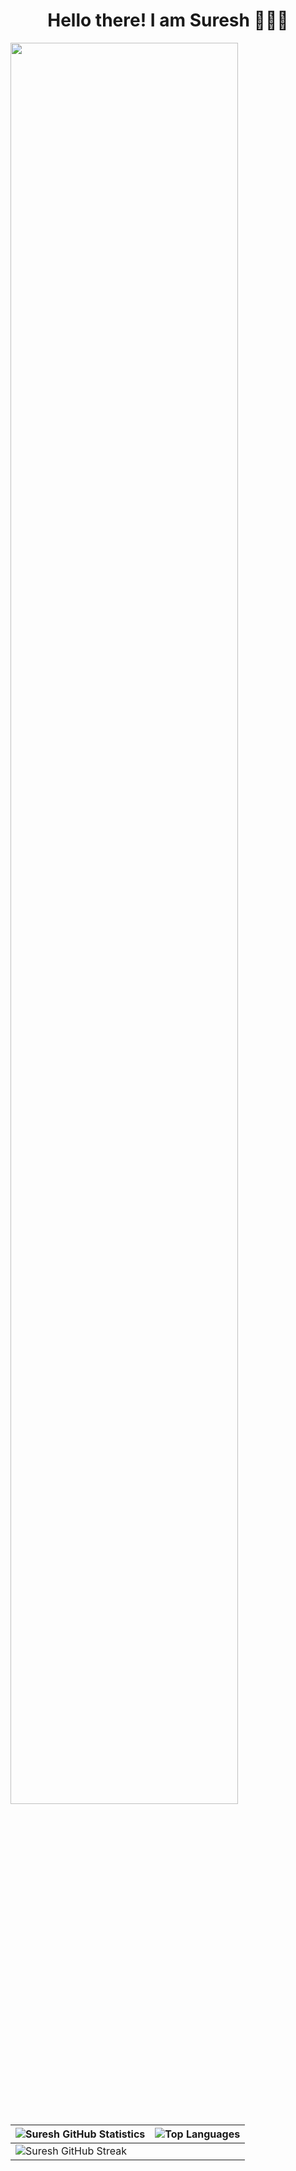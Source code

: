 <h1 align="center"> Hello there! I am Suresh 🧑🏻‍💻 </h1>
<p align="left">
  <img width="85%" src="https://github-profile-summary-cards.vercel.app/api/cards/profile-details?username=Suresh-Dub&&theme=tokyonight"/>
</p>

| ![Suresh GitHub Statistics](https://github-readme-stats.vercel.app/api?username=Suresh-Dub&show_icons=true&&theme=tokyonight) | ![Top Languages](https://github-readme-stats.vercel.app/api/top-langs/?username=Suresh-Dub&&theme=tokyonight) |
| --- | --- |
| ![Suresh GitHub Streak](https://github-readme-streak-stats.herokuapp.com/?user=Suresh-Dub&&theme=tokyonight) | 


